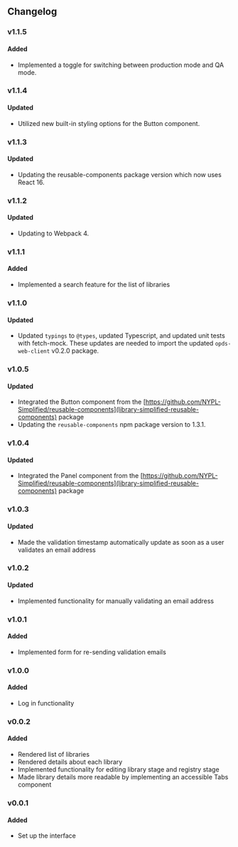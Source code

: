 ## Changelog

### v1.1.5
#### Added
- Implemented a toggle for switching between production mode and QA mode.

### v1.1.4
#### Updated
- Utilized new built-in styling options for the Button component.

### v1.1.3
#### Updated
- Updating the reusable-components package version which now uses React 16.

### v1.1.2
#### Updated
- Updating to Webpack 4.

### v1.1.1
#### Added
- Implemented a search feature for the list of libraries

### v1.1.0
#### Updated
- Updated `typings` to `@types`, updated Typescript, and updated unit tests with fetch-mock. These updates are needed to import the updated `opds-web-client` v0.2.0 package.

### v1.0.5
#### Updated
- Integrated the Button component from the [https://github.com/NYPL-Simplified/reusable-components](library-simplified-reusable-components) package
- Updating the `reusable-components` npm package version to 1.3.1.

### v1.0.4
#### Updated
- Integrated the Panel component from the [https://github.com/NYPL-Simplified/reusable-components](library-simplified-reusable-components) package

### v1.0.3
#### Updated
- Made the validation timestamp automatically update as soon as a user validates an email address

### v1.0.2
#### Updated
- Implemented functionality for manually validating an email address

### v1.0.1
#### Added
- Implemented form for re-sending validation emails

### v1.0.0
#### Added
- Log in functionality

### v0.0.2
#### Added
- Rendered list of libraries
- Rendered details about each library
- Implemented functionality for editing library stage and registry stage
- Made library details more readable by implementing an accessible Tabs component

### v0.0.1
#### Added
- Set up the interface

